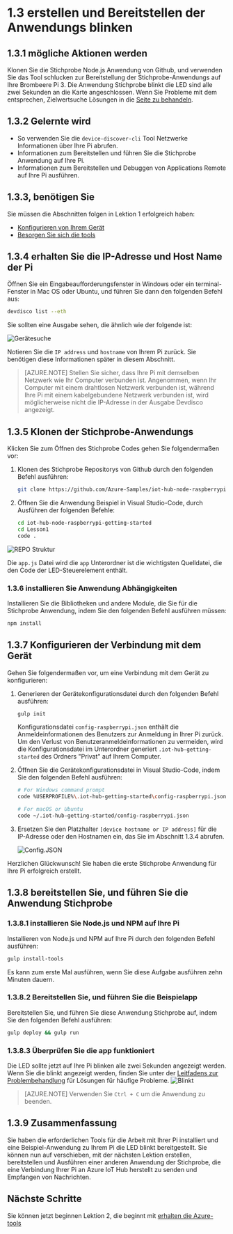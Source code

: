 <properties
 pageTitle="Erstellen und Bereitstellen die Anwendung blinken | Microsoft Azure"
 description="Klonen der Stichprobe Node.js Anwendungs von Github und zum Bereitstellen dieser Anwendungs an Ihre Karte Himbeeren Pi 3 gulp. Diese Anwendung blinkt die LED sind alle zwei Sekunden an die Karte angeschlossen."
 services="iot-hub"
 documentationCenter=""
 authors="shizn"
 manager="timlt"
 tags=""
 keywords=""/>

<tags
 ms.service="iot-hub"
 ms.devlang="multiple"
 ms.topic="article"
 ms.tgt_pltfrm="na"
 ms.workload="na"
 ms.date="10/21/2016"
 ms.author="xshi"/>

# <a name="13-create-and-deploy-the-blink-application"></a>1.3 erstellen und Bereitstellen der Anwendungs blinken

## <a name="131-what-you-will-do"></a>1.3.1 mögliche Aktionen werden

Klonen Sie die Stichprobe Node.js Anwendung von Github, und verwenden Sie das Tool schlucken zur Bereitstellung der Stichprobe-Anwendungs auf Ihre Brombeere Pi 3. Die Anwendung Stichprobe blinkt die LED sind alle zwei Sekunden an die Karte angeschlossen. Wenn Sie Probleme mit dem entsprechen, Zielwertsuche Lösungen in die [Seite zu behandeln](iot-hub-raspberry-pi-kit-node-troubleshooting.md).

## <a name="132-what-you-will-learn"></a>1.3.2 Gelernte wird

- So verwenden Sie die `device-discover-cli` Tool Netzwerke Informationen über Ihre Pi abrufen.
- Informationen zum Bereitstellen und führen Sie die Stichprobe Anwendung auf Ihre Pi.
- Informationen zum Bereitstellen und Debuggen von Applications Remote auf Ihre Pi ausführen.

## <a name="133-what-you-need"></a>1.3.3, benötigen Sie

Sie müssen die Abschnitten folgen in Lektion 1 erfolgreich haben:

- [Konfigurieren von Ihrem Gerät](iot-hub-raspberry-pi-kit-node-lesson1-configure-your-device.md)
- [Besorgen Sie sich die tools](iot-hub-raspberry-pi-kit-node-lesson1-get-the-tools-win32.md)

## <a name="134-obtain-the-ip-address-and-host-name-of-your-pi"></a>1.3.4 erhalten Sie die IP-Adresse und Host Name der Pi

Öffnen Sie ein Eingabeaufforderungsfenster in Windows oder ein terminal-Fenster in Mac OS oder Ubuntu, und führen Sie dann den folgenden Befehl aus:

```bash
devdisco list --eth
```

Sie sollten eine Ausgabe sehen, die ähnlich wie der folgende ist:

![Gerätesuche](media/iot-hub-raspberry-pi-lessons/lesson1/device_discovery.png)

Notieren Sie die `IP address` und `hostname` von Ihrem Pi zurück. Sie benötigen diese Informationen später in diesem Abschnitt.

> [AZURE.NOTE] Stellen Sie sicher, dass Ihre Pi mit demselben Netzwerk wie Ihr Computer verbunden ist. Angenommen, wenn Ihr Computer mit einem drahtlosen Netzwerk verbunden ist, während Ihre Pi mit einem kabelgebundene Netzwerk verbunden ist, wird möglicherweise nicht die IP-Adresse in der Ausgabe Devdisco angezeigt.

## <a name="135-clone-the-sample-application"></a>1.3.5 Klonen der Stichprobe-Anwendungs

Klicken Sie zum Öffnen des Stichprobe Codes gehen Sie folgendermaßen vor:

1. Klonen des Stichprobe Repositorys von Github durch den folgenden Befehl ausführen:

    ```bash
    git clone https://github.com/Azure-Samples/iot-hub-node-raspberrypi-getting-started.git
    ```

2. Öffnen Sie die Anwendung Beispiel in Visual Studio-Code, durch Ausführen der folgenden Befehle:

    ```bash
    cd iot-hub-node-raspberrypi-getting-started
    cd Lesson1
    code .
    ```

![REPO Struktur](media/iot-hub-raspberry-pi-lessons/lesson1/vscode-blink-mac.png)

Die `app.js` Datei wird die `app` Unterordner ist die wichtigsten Quelldatei, die den Code der LED-Steuerelement enthält.

### <a name="136-install-application-dependencies"></a>1.3.6 installieren Sie Anwendung Abhängigkeiten

Installieren Sie die Bibliotheken und andere Module, die Sie für die Stichprobe Anwendung, indem Sie den folgenden Befehl ausführen müssen:

```bash
npm install
```

## <a name="137-configure-the-device-connection"></a>1.3.7 Konfigurieren der Verbindung mit dem Gerät

Gehen Sie folgendermaßen vor, um eine Verbindung mit dem Gerät zu konfigurieren:

1. Generieren der Gerätekonfigurationsdatei durch den folgenden Befehl ausführen:

    ```bash
    gulp init
    ```

    Konfigurationsdatei `config-raspberrypi.json` enthält die Anmeldeinformationen des Benutzers zur Anmeldung in Ihrer Pi zurück. Um den Verlust von Benutzeranmeldeinformationen zu vermeiden, wird die Konfigurationsdatei im Unterordner generiert `.iot-hub-getting-started` des Ordners "Privat" auf Ihrem Computer.

2. Öffnen Sie die Gerätekonfigurationsdatei in Visual Studio-Code, indem Sie den folgenden Befehl ausführen:

    ```bash
    # For Windows command prompt
    code %USERPROFILE%\.iot-hub-getting-started\config-raspberrypi.json

    # For macOS or Ubuntu
    code ~/.iot-hub-getting-started/config-raspberrypi.json
    ```

3. Ersetzen Sie den Platzhalter `[device hostname or IP address]` für die IP-Adresse oder den Hostnamen ein, das Sie im Abschnitt 1.3.4 abrufen.

    ![Config.JSON](media/iot-hub-raspberry-pi-lessons/lesson1/vscode-config-mac.png)

Herzlichen Glückwunsch! Sie haben die erste Stichprobe Anwendung für Ihre Pi erfolgreich erstellt.

## <a name="138-deploy-and-run-the-sample-application"></a>1.3.8 bereitstellen Sie, und führen Sie die Anwendung Stichprobe

### <a name="1381-install-nodejs-and-npm-on-your-pi"></a>1.3.8.1 installieren Sie Node.js und NPM auf Ihre Pi

Installieren von Node.js und NPM auf Ihre Pi durch den folgenden Befehl ausführen:

```bash
gulp install-tools
```

Es kann zum erste Mal ausführen, wenn Sie diese Aufgabe ausführen zehn Minuten dauern.

### <a name="1382-deploy-and-run-the-sample-app"></a>1.3.8.2 Bereitstellen Sie, und führen Sie die Beispielapp

Bereitstellen Sie, und führen Sie diese Anwendung Stichprobe auf, indem Sie den folgenden Befehl ausführen:

```bash
gulp deploy && gulp run
```

### <a name="1383-verify-the-app-works"></a>1.3.8.3 Überprüfen Sie die app funktioniert

Die LED sollte jetzt auf Ihre Pi blinken alle zwei Sekunden angezeigt werden.  Wenn Sie die blinkt angezeigt werden, finden Sie unter der [Leitfadens zur Problembehandlung](iot-hub-raspberry-pi-kit-node-troubleshooting.md) für Lösungen für häufige Probleme.
![Blinkt](media/iot-hub-raspberry-pi-lessons/lesson1/led_blinking.jpg)

> [AZURE.NOTE] Verwenden Sie `Ctrl + C` um die Anwendung zu beenden.

## <a name="139-summary"></a>1.3.9 Zusammenfassung

Sie haben die erforderlichen Tools für die Arbeit mit Ihrer Pi installiert und eine Beispiel-Anwendung zu Ihrem Pi die LED blinkt bereitgestellt. Sie können nun auf verschieben, mit der nächsten Lektion erstellen, bereitstellen und Ausführen einer anderen Anwendung der Stichprobe, die eine Verbindung Ihrer Pi an Azure IoT Hub herstellt zu senden und Empfangen von Nachrichten.

## <a name="next-steps"></a>Nächste Schritte

Sie können jetzt beginnen Lektion 2, die beginnt mit [erhalten die Azure-tools](iot-hub-raspberry-pi-kit-node-lesson2-get-azure-tools-win32.md)
